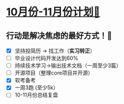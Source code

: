 # [10月份-11月份计划🍾](https://github.com/HealUP/MyBlog/issues/45)

行动是解决焦虑的最好方式！💪
-- 
- [x] 坚持投简历 -> 找工作（**实习转正**）
- [ ] 毕业设计代码开发达到60%
- [ ] 持续技术学习->输出技术文档（一周至少3篇）
- [ ] 开源项目（整理core项目并开源）
- [x] 软考备考
- [x] 一周3跑 (至少5k）
- [ ] 10-11月份总结复盘